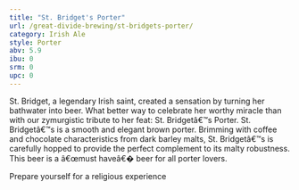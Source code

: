 ```yaml
---
title: "St. Bridget's Porter"
url: /great-divide-brewing/st-bridgets-porter/
category: Irish Ale
style: Porter
abv: 5.9
ibu: 0
srm: 0
upc: 0
---
```

St. Bridget, a legendary Irish saint, created a sensation by turning her bathwater into beer. What better way to celebrate her worthy miracle than with our zymurgistic tribute to her feat: St. Bridgetâ€™s Porter. St. Bridgetâ€™s is a smooth and elegant brown porter. Brimming with coffee and chocolate characteristics from dark barley malts, St. Bridgetâ€™s is carefully hopped to provide the perfect complement to its malty robustness. This beer is a â€œmust haveâ€� beer for all porter lovers.

Prepare yourself for a religious experience
